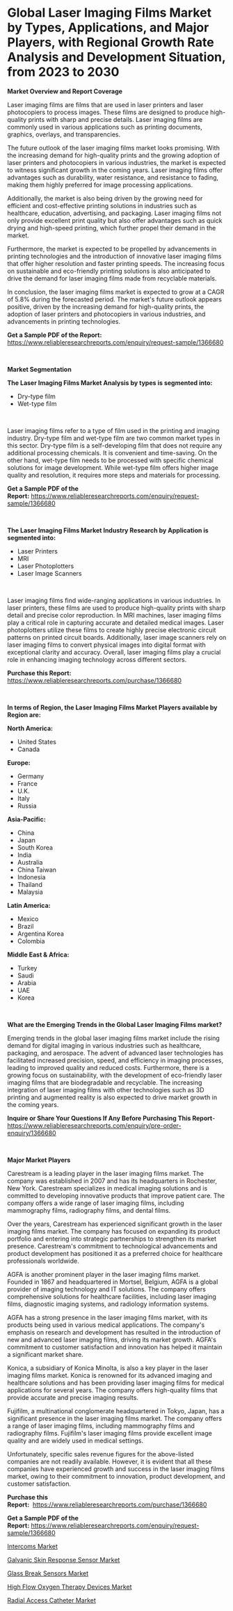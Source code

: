 <p><h1>Global Laser Imaging Films Market by Types, Applications, and Major Players, with Regional Growth Rate Analysis and Development Situation, from 2023 to 2030</h1></p><p><strong>Market Overview and Report Coverage</strong></p>
<p><p>Laser imaging films are films that are used in laser printers and laser photocopiers to process images. These films are designed to produce high-quality prints with sharp and precise details. Laser imaging films are commonly used in various applications such as printing documents, graphics, overlays, and transparencies.</p><p>The future outlook of the laser imaging films market looks promising. With the increasing demand for high-quality prints and the growing adoption of laser printers and photocopiers in various industries, the market is expected to witness significant growth in the coming years. Laser imaging films offer advantages such as durability, water resistance, and resistance to fading, making them highly preferred for image processing applications.</p><p>Additionally, the market is also being driven by the growing need for efficient and cost-effective printing solutions in industries such as healthcare, education, advertising, and packaging. Laser imaging films not only provide excellent print quality but also offer advantages such as quick drying and high-speed printing, which further propel their demand in the market.</p><p>Furthermore, the market is expected to be propelled by advancements in printing technologies and the introduction of innovative laser imaging films that offer higher resolution and faster printing speeds. The increasing focus on sustainable and eco-friendly printing solutions is also anticipated to drive the demand for laser imaging films made from recyclable materials.</p><p>In conclusion, the laser imaging films market is expected to grow at a CAGR of 5.8% during the forecasted period. The market's future outlook appears positive, driven by the increasing demand for high-quality prints, the adoption of laser printers and photocopiers in various industries, and advancements in printing technologies.</p></p>
<p><strong>Get a Sample PDF of the Report:</strong> <a href="https://www.reliableresearchreports.com/enquiry/request-sample/1366680">https://www.reliableresearchreports.com/enquiry/request-sample/1366680</a></p>
<p>&nbsp;</p>
<p><strong>Market Segmentation</strong></p>
<p><strong>The Laser Imaging Films Market Analysis by types is segmented into:</strong></p>
<p><ul><li>Dry-type film</li><li>Wet-type film</li></ul></p>
<p>&nbsp;</p>
<p><p>Laser imaging films refer to a type of film used in the printing and imaging industry. Dry-type film and wet-type film are two common market types in this sector. Dry-type film is a self-developing film that does not require any additional processing chemicals. It is convenient and time-saving. On the other hand, wet-type film needs to be processed with specific chemical solutions for image development. While wet-type film offers higher image quality and resolution, it requires more steps and materials for processing.</p></p>
<p><strong>Get a Sample PDF of the Report:</strong>&nbsp;<a href="https://www.reliableresearchreports.com/enquiry/request-sample/1366680">https://www.reliableresearchreports.com/enquiry/request-sample/1366680</a></p>
<p>&nbsp;</p>
<p><strong>The Laser Imaging Films Market Industry Research by Application is segmented into:</strong></p>
<p><ul><li>Laser Printers</li><li>MRI</li><li>Laser Photoplotters</li><li>Laser Image Scanners</li></ul></p>
<p>&nbsp;</p>
<p><p>Laser imaging films find wide-ranging applications in various industries. In laser printers, these films are used to produce high-quality prints with sharp detail and precise color reproduction. In MRI machines, laser imaging films play a critical role in capturing accurate and detailed medical images. Laser photoplotters utilize these films to create highly precise electronic circuit patterns on printed circuit boards. Additionally, laser image scanners rely on laser imaging films to convert physical images into digital format with exceptional clarity and accuracy. Overall, laser imaging films play a crucial role in enhancing imaging technology across different sectors.</p></p>
<p><strong>Purchase this Report:</strong>&nbsp; <a href="https://www.reliableresearchreports.com/purchase/1366680">https://www.reliableresearchreports.com/purchase/1366680</a></p>
<p>&nbsp;</p>
<p><strong>In terms of Region, the Laser Imaging Films Market Players available by Region are:</strong></p>
<p>
    <p> <strong> North America: </strong>
        <ul>
            <li>United States</li>
            <li>Canada</li>
        </ul>
        </p> 
    <p> <strong> Europe: </strong>
        <ul>
            <li>Germany</li>
            <li>France</li>
            <li>U.K.</li>
            <li>Italy</li>
            <li>Russia</li>
        </ul>
        </p> 
    <p> <strong> Asia-Pacific: </strong>
        <ul>
            <li>China</li>
            <li>Japan</li>
            <li>South Korea</li>
            <li>India</li>
            <li>Australia</li>
            <li>China Taiwan</li>
            <li>Indonesia</li>
            <li>Thailand</li>
            <li>Malaysia</li>
        </ul>
        </p> 
    <p> <strong> Latin America: </strong>
        <ul>
            <li>Mexico</li>
            <li>Brazil</li>
            <li>Argentina Korea</li>
            <li>Colombia</li>
        </ul>
        </p> 
    <p> <strong> Middle East & Africa: </strong>
        <ul>
            <li>Turkey</li>
            <li>Saudi</li>
            <li>Arabia</li>
            <li>UAE</li>
            <li>Korea</li>
        </ul>
    </p>
    </p>
<p>&nbsp;</p>
<p><strong>What are the Emerging Trends in the Global Laser Imaging Films market?</strong></p>
<p><p>Emerging trends in the global laser imaging films market include the rising demand for digital imaging in various industries such as healthcare, packaging, and aerospace. The advent of advanced laser technologies has facilitated increased precision, speed, and efficiency in imaging processes, leading to improved quality and reduced costs. Furthermore, there is a growing focus on sustainability, with the development of eco-friendly laser imaging films that are biodegradable and recyclable. The increasing integration of laser imaging films with other technologies such as 3D printing and augmented reality is also expected to drive market growth in the coming years.</p></p>
<p><strong>Inquire or Share Your Questions If Any Before Purchasing This Report</strong>- <a href="https://www.reliableresearchreports.com/enquiry/pre-order-enquiry/1366680">https://www.reliableresearchreports.com/enquiry/pre-order-enquiry/1366680</a></p>
<p>&nbsp;</p>
<p><strong>Major Market Players</strong></p>
<p><p>Carestream is a leading player in the laser imaging films market. The company was established in 2007 and has its headquarters in Rochester, New York. Carestream specializes in medical imaging solutions and is committed to developing innovative products that improve patient care. The company offers a wide range of laser imaging films, including mammography films, radiography films, and dental films.</p><p>Over the years, Carestream has experienced significant growth in the laser imaging films market. The company has focused on expanding its product portfolio and entering into strategic partnerships to strengthen its market presence. Carestream's commitment to technological advancements and product development has positioned it as a preferred choice for healthcare professionals worldwide.</p><p>AGFA is another prominent player in the laser imaging films market. Founded in 1867 and headquartered in Mortsel, Belgium, AGFA is a global provider of imaging technology and IT solutions. The company offers comprehensive solutions for healthcare facilities, including laser imaging films, diagnostic imaging systems, and radiology information systems.</p><p>AGFA has a strong presence in the laser imaging films market, with its products being used in various medical applications. The company's emphasis on research and development has resulted in the introduction of new and advanced laser imaging films, driving its market growth. AGFA's commitment to customer satisfaction and innovation has helped it maintain a significant market share.</p><p>Konica, a subsidiary of Konica Minolta, is also a key player in the laser imaging films market. Konica is renowned for its advanced imaging and healthcare solutions and has been providing laser imaging films for medical applications for several years. The company offers high-quality films that provide accurate and precise imaging results.</p><p>Fujifilm, a multinational conglomerate headquartered in Tokyo, Japan, has a significant presence in the laser imaging films market. The company offers a range of laser imaging films, including mammography films and radiography films. Fujifilm's laser imaging films provide excellent image quality and are widely used in medical settings.</p><p>Unfortunately, specific sales revenue figures for the above-listed companies are not readily available. However, it is evident that all these companies have experienced growth and success in the laser imaging films market, owing to their commitment to innovation, product development, and customer satisfaction.</p></p>
<p><strong>Purchase this Report:</strong>&nbsp;&nbsp;<a href="https://www.reliableresearchreports.com/purchase/1366680">https://www.reliableresearchreports.com/purchase/1366680</a></p>
<p></p>
<p><strong>Get a Sample PDF of the Report:</strong>&nbsp;<a href="https://www.reliableresearchreports.com/enquiry/request-sample/1366680">https://www.reliableresearchreports.com/enquiry/request-sample/1366680</a></p>
<p><p><a href="https://www.linkedin.com/pulse/intercoms-market-research-report-unlocks-analysis-financial-zwxqe/">Intercoms Market</a></p><p><a href="https://www.linkedin.com/pulse/galvanic-skin-response-sensor-market-size-share-amp-trends-vpave/">Galvanic Skin Response Sensor Market</a></p><p><a href="https://www.linkedin.com/pulse/glass-break-sensors-market-size-growth-forecast-from-2023-3gple/">Glass Break Sensors Market</a></p><p><a href="https://medium.com/@klebogdani/high-flow-oxygen-therapy-devices-market-size-cagr-trends-2024-2030-9eaa4ae44e09">High Flow Oxygen Therapy Devices Market</a></p><p><a href="https://medium.com/@elvirabogdani08/radial-access-catheter-market-size-cagr-trends-2024-2030-e64e5b3fb428">Radial Access Catheter Market</a></p></p>